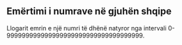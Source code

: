 ## Emërtimi i numrave në gjuhën shqipe

Llogarit emrin e një numri të dhënë natyror nga intervali 0-999999999999999999999999999999999999.
